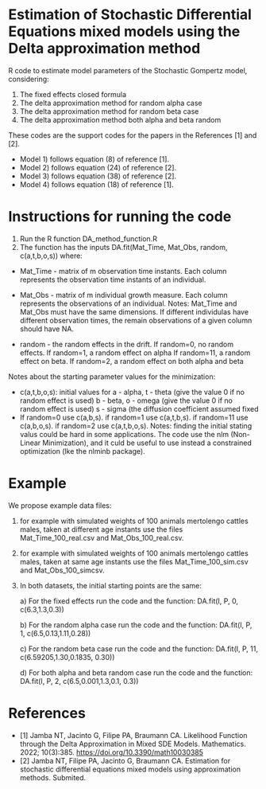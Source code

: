 # Estimation of Stochastic Differential Equations mixed models using the Delta approximation method

R code to estimate model parameters of the Stochastic Gompertz model, considering:
 1) The fixed effects closed formula
 2) The delta approximation method for random alpha case
 3) The delta approximation method for random beta case 
 4) The delta approximation method both alpha and beta random

These codes are the support codes for the papers in the References [1] and [2]. 
- Model 1) follows equation (8) of reference [1].
- Model 2) follows equation (24) of reference [2].
- Model 3) follows equation (38) of reference [2].
- Model 4) follows equation (18) of reference [1].

# Instructions for running the code

1) Run the R function DA_method_function.R
2) The function has the inputs DA.fit(Mat_Time, Mat_Obs,  random, c(a,t,b,o,s))
where:
- Mat_Time - matrix of m observation time instants. Each column represents the observation time instants of an individual.
- Mat_Obs - matrix of m individual growth measure. Each column represents  the observations of an individual.
  Notes: Mat_Time and Mat_Obs must have the same dimensions. If different individulas have different observation times,  the remain observations of a given column should have NA.

- random  - the random effects in the drift. If random=0, no random effects. If random=1,  a random effect on alpha
                                           If random=11,  a random effect on beta. If random=2,  a random effect on both alpha and beta

Notes about the starting parameter values for the minimization:

  - c(a,t,b,o,s): initial values for a - alpha, t - theta (give the value 0 if no random effect is used)
                                     b - beta, o - omega (give the value 0 if no random effect is used)
                                     s - sigma (the diffusion coefficient assumed fixed
 - If random=0 use c(a,b,s). if random=1 use c(a,t,b,s). if random=11 use c(a,b,o,s). if random=2 use c(a,t,b,o,s).
   Notes: finding the initial stating valus could be hard in some applications. The code use the nlm (Non-Linear Minimization), and it culd be useful to use instead a constrained optimization (lke the nlminb package).

# Example
We propose example data files:
1) for example with simulated weights of 100 animals mertolengo cattles males, taken at different age instants use the files Mat_Time_100_real.csv and Mat_Obs_100_real.csv.
2) for example with simulated weights of 100 animals mertolengo cattles males, taken at same age instants use the files Mat_Time_100_sim.csv and Mat_Obs_100_simcsv.
3) In both datasets, the initial starting points are the same:
   
   a) For the fixed effects run the code and the function: DA.fit(I, P,  0, c(6.3,1.3,0.3))
   
   b) For the random alpha case run the code and the function: DA.fit(I, P,  1, c(6.5,0.13,1.11,0.28))
   
   c) For the random beta case run the code and the function:  DA.fit(I, P,  11, c(6.59205,1.30,0.1835, 0.30))
   
   d) For both alpha and beta random case run the code and the function:   DA.fit(I, P,  2, c(6.5,0.001,1.3,0.1, 0.3))



# References
 - [1] Jamba NT, Jacinto G, Filipe PA, Braumann CA. Likelihood Function through the Delta Approximation in Mixed SDE Models. Mathematics. 2022; 10(3):385. https://doi.org/10.3390/math10030385
 - [2] Jamba NT, Filipe PA, Jacinto G,  Braumann CA. Estimation for stochastic differential equations mixed models using approximation methods. Submited.
